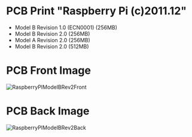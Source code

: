 # PCB Print "Raspberry Pi (c)2011.12"

* Model B Revision 1.0 (ECN0001) (256MB)
* Model B Revision 2.0 (256MB)
* Model A Revision 2.0 (256MB)
* Model B Revision 2.0 (512MB)

# PCB Front Image
![RaspberryPIModelBRev2Front](https://github.com/josthlee/RaspberryPI/assets/154501794/cdd37b03-af58-4aae-993c-2a1f2b5a68dd)

# PCB Back Image
![RaspberryPIModelBRev2Back](https://github.com/josthlee/RaspberryPI/assets/154501794/a688b908-e623-4670-9179-ff38fbba911e)
